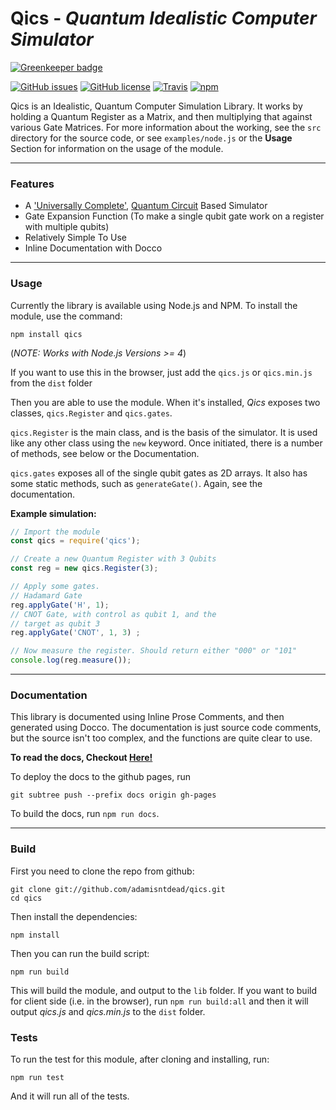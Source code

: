 # Qics - _Quantum Idealistic Computer Simulator_

[![Greenkeeper badge](https://badges.greenkeeper.io/adamisntdead/qics.svg)](https://greenkeeper.io/)

[![GitHub issues](https://img.shields.io/github/issues/adamisntdead/qics.svg)](https://github.com/adamisntdead/qics/issues)
[![GitHub license](https://img.shields.io/badge/license-Apache%202-blue.svg)](https://raw.githubusercontent.com/adamisntdead/qics/master/LICENSE)
[![Travis](https://img.shields.io/travis/adamisntdead/qics.svg)](https://travis-ci.org/adamisntdead/qics)
[![npm](https://img.shields.io/npm/v/qics.svg)](https://www.npmjs.com/package/qics)

Qics is an Idealistic, Quantum Computer Simulation Library.
It works by holding a Quantum Register as a Matrix,
and then multiplying that against various
Gate Matrices.
For more information about the working,
see the `src` directory for the source code,
or see `examples/node.js` or the __Usage__ Section for information
on the usage of the module.

***

### Features
* A ['Universally Complete'](https://en.wikipedia.org/wiki/Quantum_gate#Universal_quantum_gates),  [Quantum Circuit](https://en.wikipedia.org/wiki/Quantum_circuit) Based Simulator
* Gate Expansion Function (To make a single qubit gate work on a register with multiple qubits)
* Relatively Simple To Use
* Inline Documentation with Docco

***

### Usage
Currently the library is available using Node.js and NPM.
To install the module, use the command:
```shell
npm install qics
```
(_NOTE: Works with Node.js Versions >= 4_)

If you want to use this in the browser, just add the `qics.js` or `qics.min.js`
from the `dist` folder

Then you are able to use the module.
When it's installed, _Qics_ exposes two classes,
`qics.Register` and `qics.gates`.

`qics.Register` is the main class, and is the basis of
the simulator.
It is used like any other class using the `new` keyword.
Once initiated, there is a number of methods, see below or
the Documentation.

`qics.gates` exposes all of the single qubit gates as 2D arrays.
It also has some static methods, such as `generateGate()`.
Again, see the documentation.

__Example simulation:__
```javascript
// Import the module
const qics = require('qics');

// Create a new Quantum Register with 3 Qubits
const reg = new qics.Register(3);

// Apply some gates.
// Hadamard Gate
reg.applyGate('H', 1);
// CNOT Gate, with control as qubit 1, and the
// target as qubit 3
reg.applyGate('CNOT', 1, 3) ;

// Now measure the register. Should return either "000" or "101"
console.log(reg.measure());
```

***

### Documentation

This library is documented using Inline Prose Comments, and then generated using Docco.
The documentation is just source code comments, but the source isn't too complex, and the functions
are quite clear to use.

__To read the docs, Checkout [Here!](https://adamisntdead.github.io/qics/)__

To deploy the docs to the github pages, run
```shell
git subtree push --prefix docs origin gh-pages
```
To build the docs, run `npm run docs`.

***

### Build
First you need to clone the repo from github:
```shell
git clone git://github.com/adamisntdead/qics.git
cd qics
```

Then install the dependencies:
```shell
npm install
```
Then you can run the build script:
```shell
npm run build
```
This will build the module, and output to the `lib` folder.
If you want to build for client side (i.e. in the browser), run
`npm run build:all` and then it will output _qics.js_ and _qics.min.js_ to the `dist` folder.

### Tests
To run the test for this module, after cloning and installing,
run:
```shell
npm run test
```
And it will run all of the tests.
